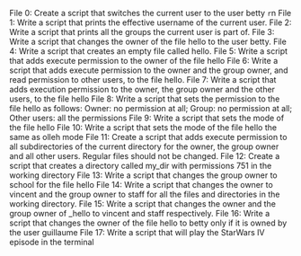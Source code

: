 File 0: Create a script that switches the current user to the user betty `r`n File 1: Write a script that prints the effective username of the current user.
File 2: Write a script that prints all the groups the current user is part of.
File 3: Write a script that changes the owner of the file hello to the user betty.
File 4: Write a script that creates an empty file called hello.
File 5: Write a script that adds execute permission to the owner of the file hello
File 6: Write a script that adds execute permission to the owner and the group owner, and read permission to other users, to the file hello.
File 7: Write a script that adds execution permission to the owner, the group owner and the other users, to the file hello
File 8: Write a script that sets the permission to the file hello as follows: Owner: no permission at all; Group: no permission at all; Other users: all the permissions
File 9: Write a script that sets the mode of the file hello
File 10: Write a script that sets the mode of the file hello the same as olleh mode
File 11: Create a script that adds execute permission to all subdirectories of the current directory for the owner, the group owner and all other users. Regular files should not be changed.
File 12: Create a script that creates a directory called my_dir with permissions 751 in the working directory
File 13: Write a script that changes the group owner to school for the file hello
File 14: Write a script that changes the owner to vincent and the group owner to staff for all the files and directories in the working directory.
File 15: Write a script that changes the owner and the group owner of _hello to vincent and staff respectively.
File 16: Write a script that changes the owner of the file hello to betty only if it is owned by the user guillaume
File 17: Write a script that will play the StarWars IV episode in the terminal
